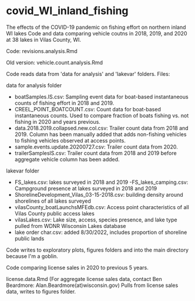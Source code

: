 # covid_WI_inland_fishing
The effects of the COVID-19 pandemic on fishing effort on northern inland WI lakes
Code and data comparing vehicle coutns in 2018, 2019, and 2020 at 38 lakes in Vilas County, WI. 

Code: revisions.analysis.Rmd

Old version: vehicle.count.analysis.Rmd

Code reads data from 'data for analysis' and 'lakevar' folders. 
Files:

data for analysis folder 
- boatSamples.IS.csv: Sampling event data for boat-based instantaneous counts of fishing effort in 2018 and 2019. 
- CREEL_POINT_BOATCOUNT.csv: Count data for boat-based instantaneous counts. Used to compare fraction of boats fishing vs. not fishing in 2020 and years previous.
- data.2018.2019.collapsed.new.col.csv: Trailer count data from 2018 and 2019. Column has been manually added that adds non-fishing vehicles to fishing vehicles observed at access points. 
- sample.events.update.20200727.csv: Trailer count data from 2020.
- trailerSamplesIS.csv: Trailer count data from 2018 and 2019 before aggregate vehicle column has been added. 

lakevar folder
- FS_lakes.csv: lakes surveyed in 2018 and 2019
-FS_lakes_camping.csv: Campground presence at lakes surveyed in 2018 and 2019
- ShorelineDevelopment_Vilas_03-15-2018.csv: building density around shorelines of all lakes surveyed
- vilasCounty_boatLaunchsMFEdb.csv: Access point characteristics of all Vilas County public access lakes
- vilasLakes.csv: Lake size, access, species presence, and lake type pulled from WDNR Wisconsin Lakes database
- lake order char.csv: added 8/30/2022, includes proportion of shoreline public lands

Code writes to exploratory plots, figures folders and into the main directory because I'm a goblin.

Code comparing license sales in 2020 to previous 5 years. 

license.data.Rmd
(For aggregate license sales data, contact Ben Beardmore: Alan.Beardmore(at)wisconsin.gov)
Pulls from license sales data, writes to figures folder.
